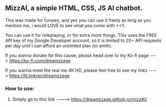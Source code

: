 ## MizzAI, a simple HTML, CSS, JS AI chatbot.

This was made for funsies, and yes you can use it freely as long as you mention me, i would LOVE to see what you come with ><!!.

You can use it for roleplaying, or for extra more things.
This uses the FREE API key of my Google Developer account, so it is limited to 20~
API requests per day until i can afford an unlimited plan (or smth).

If you wanna donate for this cause, please head over to my Ko-fi page ---> https://ko-fi.com/dreamzzage

If you wanna meet the real me 4K HD, please feel free to see my links ----> https://lit.link/en/dreamzzage

### How to use:
1. Simply go to this link ----> https://dreamzzage.github.io/mizzAI/
